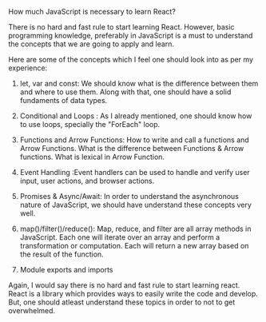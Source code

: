 How much JavaScript is necessary to learn React?



There is no hard and fast rule to start learning React. However, basic programming knowledge, preferably in JavaScript is a must to understand the concepts that we are going to apply and learn.

Here are some of the concepts which I feel one should look into as per my experience:

1. let, var and const: We should know what is the difference between them and where to use them. Along with that, one should have a solid fundaments of data types.

2. Conditional and Loops : As I already mentioned, one should know how to use loops, specially the "ForEach" loop.

3. Functions and Arrow Functions: How to write and call a functions and Arrow Functions. What is the difference between Functions & Arrow functions. What is lexical in Arrow Function.

4. Event Handling :Event handlers can be used to handle and verify user input, user actions, and browser actions.

5. Promises & Async/Await: In order to understand the asynchronous nature of JavaScript, we should have understand these concepts very well. 

6. map()/filter()/reduce(): Map, reduce, and filter are all array methods in JavaScript. Each one will iterate over an array and perform a transformation or computation. Each will return a new array based on the result of the function.

7. Module exports and imports

Again, I would say there is no hard and fast rule to start learning react. React is a library which provides ways to easily write the code and develop. But, one should atleast understand these topics in order to not to get overwhelmed. 

